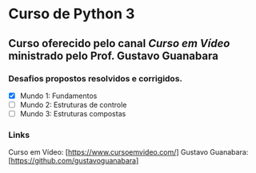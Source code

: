 # Curso de Python 3
##  Curso oferecido pelo canal *Curso em Vídeo* ministrado pelo Prof. Gustavo Guanabara

### Desafios propostos resolvidos e corrigidos.
- [x] Mundo 1: Fundamentos
- [ ] Mundo 2: Estruturas de controle
- [ ] Mundo 3: Estruturas compostas
 
### Links
Curso em Vídeo: [https://www.cursoemvideo.com/]
Gustavo Guanabara: [https://github.com/gustavoguanabara]
